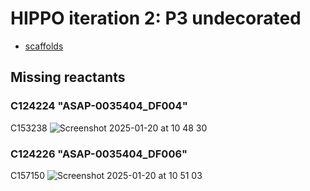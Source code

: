 # HIPPO iteration 2: P3 undecorated

- [scaffolds](../syndirella/README.md)

## Missing reactants

### C124224 "ASAP-0035404_DF004"

C153238
![Screenshot 2025-01-20 at 10 48 30](https://github.com/user-attachments/assets/5e7ff2ea-affa-4ea8-b562-1f93fb69d1e7)

### C124226 "ASAP-0035404_DF006"

C157150
![Screenshot 2025-01-20 at 10 51 03](https://github.com/user-attachments/assets/9426a83d-7b44-4984-8be3-45e287c30b48)
